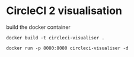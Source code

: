 # CircleCI 2 visualisation

build the docker container 

```
docker build -t circleci-visualiser .

docker run -p 8080:8080 circleci-visualiser -d
```
